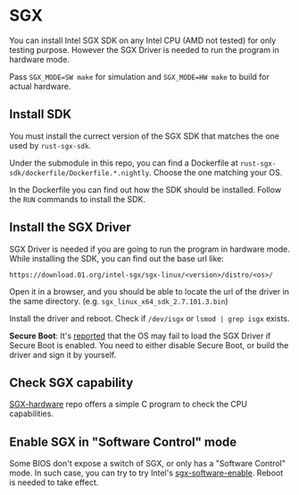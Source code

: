 # SGX

You can install Intel SGX SDK on any Intel CPU (AMD not tested) for only testing purpose. However
the SGX Driver is needed to run the program in hardware mode.

Pass `SGX_MODE=SW make` for simulation and `SGX_MODE=HW make` to build for actual hardware.

## Install SDK

You must install the currect version of the SGX SDK that matches the one used by `rust-sgx-sdk`.

Under the submodule in this repo, you can find a Dockerfile at
`rust-sgx-sdk/dockerfile/Dockerfile.*.nightly`. Choose the one matching your OS.

In the Dockerfile you can find out how the SDK should be installed. Follow the `RUN` commands to
install the SDK.

## Install the SGX Driver

SGX Driver is needed if you are going to run the program in hardware mode. While installing the SDK,
you can find out the base url like:

```
https://download.01.org/intel-sgx/sgx-linux/<version>/distro/<os>/
```

Open it in a browser, and you should be able to locate the url of the driver in the same directory.
(e.g. `sgx_linux_x64_sdk_2.7.101.3.bin`)

Install the driver and reboot. Check if `/dev/isgx` or `lsmod | grep isgx` exists.

**Secure Boot**: It's [reported](https://github.com/intel/linux-sgx-driver/issues/101) that the OS
may fail to load the SGX Driver if Secure Boot is enabled. You need to either disable Secure Boot,
or build the driver and sign it by yourself.

## Check SGX capability

[SGX-hardware](https://github.com/ayeks/SGX-hardware) repo offers a simple C program to check the
CPU capabilities.

## Enable SGX in "Software Control" mode

Some BIOS don't expose a switch of SGX, or only has a "Software Control" mode. In such case, you
can try to try Intel's [sgx-software-enable](https://github.com/intel/sgx-software-enable). Reboot
is needed to take effect.
